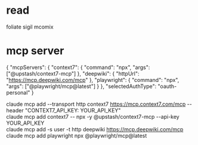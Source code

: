 # read
foliate sigil
mcomix

# mcp server
{
  "mcpServers": {
    "context7": {
      "command": "npx",
      "args": ["@upstash/context7-mcp"]
    },
    "deepwiki": {
      "httpUrl": "https://mcp.deepwiki.com/mcp"
    },
    "playwright": {
      "command": "npx",
      "args": ["@playwright/mcp@latest"]
    }
  },
  "selectedAuthType": "oauth-personal"
}

claude mcp add --transport http context7 https://mcp.context7.com/mcp --header "CONTEXT7_API_KEY: YOUR_API_KEY"  
claude mcp add context7 -- npx -y @upstash/context7-mcp --api-key YOUR_API_KEY  
claude mcp add -s user -t http deepwiki https://mcp.deepwiki.com/mcp  
claude mcp add playwright npx @playwright/mcp@latest   

